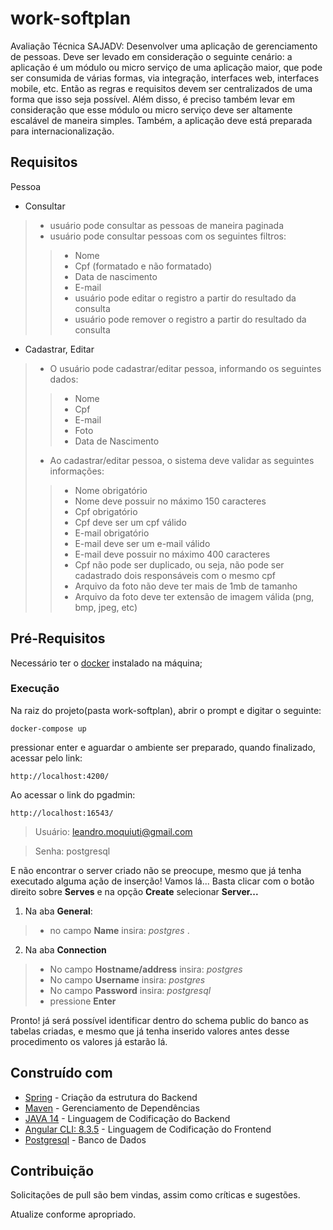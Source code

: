 # work-softplan
Avaliação Técnica SAJADV:
Desenvolver uma aplicação de gerenciamento de pessoas. Deve ser levado em consideração o seguinte cenário: a
aplicação é um módulo ou micro serviço de uma aplicação maior, que pode ser consumida de várias formas, via
integração, interfaces web, interfaces mobile, etc. Então as regras e requisitos devem ser centralizados de uma forma 
que isso seja possível. Além disso, é preciso também levar em consideração que esse módulo ou micro serviço deve ser 
altamente escalável de maneira simples. Também, a aplicação deve está preparada para internacionalização.

## Requisitos
Pessoa
* Consultar
> * usuário pode consultar as pessoas de maneira paginada
> * usuário pode consultar pessoas com os seguintes filtros:
> > * Nome
> > * Cpf (formatado e não formatado)
> > * Data de nascimento
> > * E-mail
> > * usuário pode editar o registro a partir do resultado da consulta
> > * usuário pode remover o registro a partir do resultado da consulta
* Cadastrar, Editar
> * O usuário pode cadastrar/editar pessoa, informando os seguintes dados:
> > * Nome
> > * Cpf
> > * E-mail
> > * Foto
> > * Data de Nascimento
> * Ao cadastrar/editar pessoa, o sistema deve validar as seguintes informações:
> > * Nome obrigatório
> > * Nome deve possuir no máximo 150 caracteres
> > * Cpf obrigatório
> > * Cpf deve ser um cpf válido
> > * E-mail obrigatório
> > * E-mail deve ser um e-mail válido
> > * E-mail deve possuir no máximo 400 caracteres
> > * Cpf não pode ser duplicado, ou seja, não pode ser cadastrado dois responsáveis com o mesmo cpf
> > * Arquivo da foto não deve ter mais de 1mb de tamanho
> > * Arquivo da foto deve ter extensão de imagem válida (png, bmp, jpeg, etc)

## Pré-Requisitos

Necessário ter o [docker](https://docs.docker.com/) instalado na máquina;

### Execução

Na raiz do projeto(pasta work-softplan), abrir o prompt e digitar o seguinte:

```
docker-compose up
```

pressionar enter e aguardar o ambiente ser preparado, quando finalizado, acessar pelo link: 

```
http://localhost:4200/
```

Ao acessar o link do pgadmin: 

```
http://localhost:16543/
```

> Usuário: leandro.moquiuti@gmail.com

> Senha: postgresql


E não encontrar o server criado não se preocupe, mesmo que já tenha executado alguma ação de inserção!
Vamos lá... 
Basta clicar com o botão direito sobre **Serves** e na opção **Create** selecionar **Server...**
1. Na aba **General**: 
> * no campo **Name** insira: _postgres_ .
2. Na aba **Connection**
> * No campo **Hostname/address** insira: _postgres_
> * No campo **Username** insira: _postgres_
> *	No campo **Password** insira: _postgresql_
> * pressione **Enter** 

Pronto! já será possível identificar dentro do schema public do banco as tabelas criadas, e mesmo que já tenha inserido valores
antes desse procedimento os valores já estarão lá.

## Construído com 

* [Spring](https://start.spring.io/) - Criação da estrutura do Backend
* [Maven](https://maven.apache.org/) - Gerenciamento de Dependências
* [JAVA 14](https://www.oracle.com/java/technologies/javase-downloads.html#JDK14) - Linguagem de Codificação do Backend
* [Angular CLI: 8.3.5](https://www.npmjs.com/package/@angular/cli/v/8.3.5) - Linguagem de Codificação do Frontend
* [Postgresql](https://www.postgresql.org/download/) - Banco de Dados


## Contribuição

Solicitações de pull são bem vindas, assim como críticas e sugestões.

Atualize conforme apropriado.
